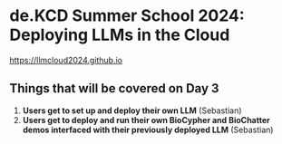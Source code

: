 # de.KCD Summer School 2024: Deploying LLMs in the Cloud

https://llmcloud2024.github.io

## Things that will be covered on Day 3
1. **Users get to set up and deploy their own LLM** (Sebastian)
2. **Users get to deploy and run their own BioCypher and BioChatter demos interfaced with their previously deployed LLM** (Sebastian)
